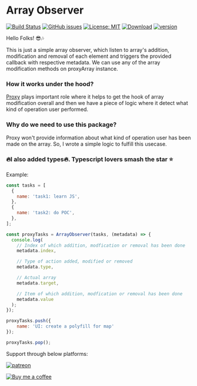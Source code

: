 # Array Observer

[![Build Status](https://app.travis-ci.com/Haribalajiravi/array-observer.svg?branch=main)](https://app.travis-ci.com/Haribalajiravi/array-observer) [![GitHub issues](https://img.shields.io/github/issues/Haribalajiravi/array-observer)](https://github.com/Haribalajiravi/array-observer/issues) [![License: MIT](https://img.shields.io/badge/License-MIT-yellow.svg)](https://opensource.org/licenses/MIT) [![Download](https://img.shields.io/npm/dt/array-observer.svg)](https://npmcharts.com/compare/array-observer?minimal=true) [![version](https://img.shields.io/npm/v/array-observer.svg)](https://www.npmjs.com/package/array-observer)

Hello Folks! 😎🎶

This is just a simple array observer, which listen to array's addition, modification and removal of each element and triggers the provided callback with respective metadata. We can use any of the array modification methods on proxyArray instance. 

### How it works under the hood?
  [Proxy](https://developer.mozilla.org/en-US/docs/Web/JavaScript/Reference/Global_Objects/Proxy) plays important role where it helps to get the hook of array modification overall and then we have a piece of logic where it detect what kind of operation user performed.

### Why do we need to use this package?
  Proxy won't provide information about what kind of operation user has been made on the array. So, I wrote a simple logic to fulfill this usecase.

### 🔥I also added types🔥. Typescript lovers smash the star ⭐️ 

Example:

```javascript
const tasks = [
  {
    name: 'task1: learn JS',
  },
  {
    name: 'task2: do POC',
  },
];

const proxyTasks = ArrayObserver(tasks, (metadata) => {
  console.log(
    // Index of which addition, modfication or removal has been done
    metadata.index,

    // Type of action added, modified or removed
    metadata.type,

    // Actual array
    metadata.target,

    // Item of which addition, modfication or removal has been done
    metadata.value
  );
});

proxyTasks.push({
    name: 'UI: create a polyfill for map'
});

proxyTasks.pop();
```

Support through below platforms:

[![patreon](https://img.shields.io/badge/%20-Become%20a%20patreon%3F-%23555555?logo=patreon&style=for-the-badge)](https://www.patreon.com/haribalajiravi)

[![Buy me a coffee](https://cdn.buymeacoffee.com/buttons/default-orange.png)](https://www.buymeacoffee.com/7xcFqmn)
